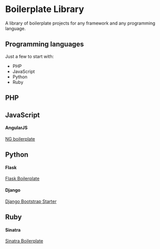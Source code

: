 # Boilerplate Library

A library of boilerplate projects for any framework and any programming language.

## Programming languages

Just a few to start with:

- PHP
- JavaScript
- Python
- Ruby

## PHP

## JavaScript

#### AngularJS

[NG boilerplate](https://github.com/ngbp/ng-boilerplate)

## Python

#### Flask

[Flask Boilerplate](https://github.com/mjhea0/flask-boilerplate)

#### Django

[Django Bootstrap Starter](https://github.com/sammla/django-bootstrap-starter)

## Ruby

#### Sinatra

[Sinatra Boilerplate](https://github.com/l3ck/sinatra-boilerplate)
